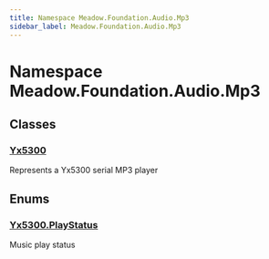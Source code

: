 ```yaml
---
title: Namespace Meadow.Foundation.Audio.Mp3
sidebar_label: Meadow.Foundation.Audio.Mp3
---
```

# Namespace Meadow.Foundation.Audio.Mp3
## Classes
### [Yx5300](../Meadow.Foundation.Audio.Mp3/Yx5300)
Represents a Yx5300 serial MP3 player
## Enums
### [Yx5300.PlayStatus](../Meadow.Foundation.Audio.Mp3/Yx5300.PlayStatus)
Music play status
